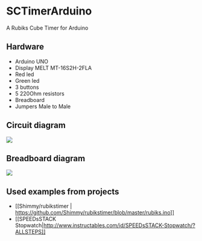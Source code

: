 # SCTimerArduino
A Rubiks Cube Timer for Arduino

## Hardware
* Arduino UNO
* Display MELT MT-16S2H-2FLA
* Red led
* Green led
* 3 buttons
* 5 220Ohm resistors
* Breadboard
* Jumpers Male to Male

## Circuit diagram
![](https://github.com/dshchetinin/SCTimerArduino/blob/master/circuit%20diagram.png)

## Breadboard diagram
![](https://github.com/dshchetinin/SCTimerArduino/blob/master/breadboard.png)

## Used examples from projects
* [[Shimmy/rubikstimer | https://github.com/Shimmy/rubikstimer/blob/master/rubiks.ino]]
* [[SPEEDsSTACK Stopwatch|http://www.instructables.com/id/SPEEDsSTACK-Stopwatch/?ALLSTEPS]]
